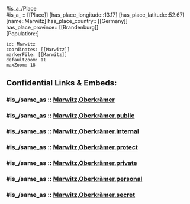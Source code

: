 ﻿---
confidential: public
isDeleted: false
location:
- 52.67
- 13.17
mapmarker: city
mapzoom:
- 7
- 12
SpocWebEntityId: 32338
tags:
- geo/City
type: City
---

#is_a_/Place  
#is_a_ :: [[Place]] 
[has_place_longitude::13.17] 
[has_place_latitude::52.67] 
[name::Marwitz] 
has_place_country:: [[Germany]]  
has_place_province:: [[Brandenburg]]  
[Population::] 



```leaflet
id: Marwitz
coordinates: [[Marwitz]] 
markerFile: [[Marwitz]] 
defaultZoom: 11 
maxZoom: 18
```


## Confidential Links & Embeds: 

### #is_/same_as :: [Marwitz,Oberkrämer](/_Standards/Earth/Continent/Europe/Europe~Central/Germany/Germany~East/Brandenburg/counties~Brandenburg/Oberhavel/cities~Oberhavel/Oberkrämer/Marwitz,Oberkrämer.md) 

### #is_/same_as :: [Marwitz,Oberkrämer.public](/_public/Earth/Continent/Europe/Europe~Central/Germany/Germany~East/Brandenburg/counties~Brandenburg/Oberhavel/cities~Oberhavel/Oberkrämer/Marwitz,Oberkrämer.public.md) 

### #is_/same_as :: [Marwitz,Oberkrämer.internal](/_internal/Earth/Continent/Europe/Europe~Central/Germany/Germany~East/Brandenburg/counties~Brandenburg/Oberhavel/cities~Oberhavel/Oberkrämer/Marwitz,Oberkrämer.internal.md) 

### #is_/same_as :: [Marwitz,Oberkrämer.protect](/_protect/Earth/Continent/Europe/Europe~Central/Germany/Germany~East/Brandenburg/counties~Brandenburg/Oberhavel/cities~Oberhavel/Oberkrämer/Marwitz,Oberkrämer.protect.md) 

### #is_/same_as :: [Marwitz,Oberkrämer.private](/_private/Earth/Continent/Europe/Europe~Central/Germany/Germany~East/Brandenburg/counties~Brandenburg/Oberhavel/cities~Oberhavel/Oberkrämer/Marwitz,Oberkrämer.private.md) 

### #is_/same_as :: [Marwitz,Oberkrämer.personal](/_personal/Earth/Continent/Europe/Europe~Central/Germany/Germany~East/Brandenburg/counties~Brandenburg/Oberhavel/cities~Oberhavel/Oberkrämer/Marwitz,Oberkrämer.personal.md) 

### #is_/same_as :: [Marwitz,Oberkrämer.secret](/_secret/Earth/Continent/Europe/Europe~Central/Germany/Germany~East/Brandenburg/counties~Brandenburg/Oberhavel/cities~Oberhavel/Oberkrämer/Marwitz,Oberkrämer.secret.md)

